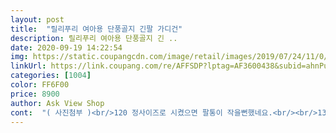 ```yaml
---
layout: post 
title:  "릴리푸리 여아용 단풍골지 긴팔 가디건" 
description: 릴리푸리 여아용 단풍골지 긴 ..
date: 2020-09-19 14:22:54 
img: https://static.coupangcdn.com/image/retail/images/2019/07/24/11/0/f0732365-fe79-4bfc-afe9-ce543e95fb09.jpg 
linkUrl: https://link.coupang.com/re/AFFSDP?lptag=AF3600438&subid=ahnPublicAsk&pageKey=267717065&itemId=838080925&vendorItemId=5133285765&traceid=V0-113-d89b2f352091b17b 
categories: [1004] 
color: FF6F00 
price: 8900 
author: Ask View Shop 
cont:  "( 사진첨부 )<br/>120 정사이즈로 시켰으면 팔통이 작을뻔했네요.<br/><br/>130140사이 입는아인데 소매가 좀 길어요.<br/><br/>4세여아 키104 몸무게20키로.<br/><br/>가디건이라 넉넉하게 130으로 구매했어요.<br/><br/>간절기에 입기 좋네요.<br/> 여름용으로 산다고 샀는데<br/>길이와 품은 여유가 있는데<br/>늦가을까지 입어도될듯합니디ㅎ<br/>또래보다 큰편이예요.<br/> 보통 상의 120입으면 딱맞구요.<br/><br/>무엇보다 단추가 예뻐요.<br/><br/>뻣뻣한 감이 있는데 달라붙지 않아서 좋을듯싶어요<br/>살짝 도톰한 느낌?<br/>색상도예쁘고<br/>색상은 촌스럽지않아요.<br/> 집에있는 검정색티셔츠랑 비교해봤어요.<br/>  다크네이비 컬러라서 고급져보이구요.<br/><br/>신축성이 없는원단이라 더 꽉끼는 느낌인가봐요.<br/><br/>아쉽게도 팔통이 딱맞네요.<br/> 거의 여유가 없을정도예요.<br/><br/>엉덩이까지 덮을정도 길이감.<br/> 팔도 두번정도 접어줬어요.<br/><br/>정사이즈에요<br/>제생각에는 마른체형의 아이들에게 이쁠거같은<br/>좋아요<br/>지금 입기는 조금 두꺼운느낌이에요<br/>참고하세요<br/>팔부분이 슬림하게 나온듯싶네요.<br/><br/>팔이 조금 긴 느낌이에요<br/>품은 마른 아이에게 맞는 사이즈입니다.<br/><br/>핏이예요.<br/><br/>" 
---
```

